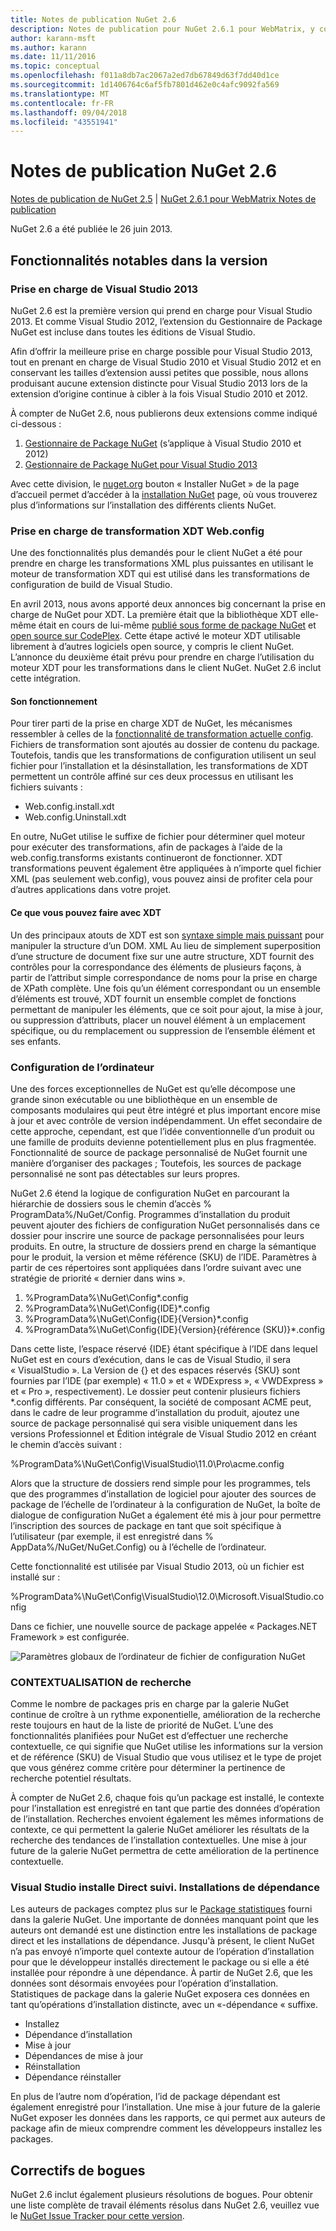```yaml
---
title: Notes de publication NuGet 2.6
description: Notes de publication pour NuGet 2.6.1 pour WebMatrix, y compris les problèmes connus, les correctifs de bogues, les fonctionnalités ajoutées et les dcr.
author: karann-msft
ms.author: karann
ms.date: 11/11/2016
ms.topic: conceptual
ms.openlocfilehash: f011a8db7ac2067a2ed7db67849d63f7dd40d1ce
ms.sourcegitcommit: 1d1406764c6af5fb7801d462e0c4afc9092fa569
ms.translationtype: MT
ms.contentlocale: fr-FR
ms.lasthandoff: 09/04/2018
ms.locfileid: "43551941"
---
```

# <a name="nuget-26-release-notes"></a>Notes de publication NuGet 2.6

[Notes de publication de NuGet 2.5](../release-notes/nuget-2.5.md) | [NuGet 2.6.1 pour WebMatrix Notes de publication](../release-notes/nuget-2.6.1-for-webmatrix.md)

NuGet 2.6 a été publiée le 26 juin 2013.

## <a name="notable-features-in-the-release"></a>Fonctionnalités notables dans la version

### <a name="support-for-visual-studio-2013"></a>Prise en charge de Visual Studio 2013

NuGet 2.6 est la première version qui prend en charge pour Visual Studio 2013. Et comme Visual Studio 2012, l’extension du Gestionnaire de Package NuGet est incluse dans toutes les éditions de Visual Studio.

Afin d’offrir la meilleure prise en charge possible pour Visual Studio 2013, tout en prenant en charge de Visual Studio 2010 et Visual Studio 2012 et en conservant les tailles d’extension aussi petites que possible, nous allons produisant aucune extension distincte pour Visual Studio 2013 lors de la extension d’origine continue à cibler à la fois Visual Studio 2010 et 2012.

À compter de NuGet 2.6, nous publierons deux extensions comme indiqué ci-dessous :

1. [Gestionnaire de Package NuGet](https://marketplace.visualstudio.com/items?itemName=NuGetTeam.NuGetPackageManager) (s’applique à Visual Studio 2010 et 2012)
1. [Gestionnaire de Package NuGet pour Visual Studio 2013](https://marketplace.visualstudio.com/items?itemName=NuGetTeam.NuGetPackageManagerforVisualStudio2013)

Avec cette division, le [nuget.org](https://nuget.org) bouton « Installer NuGet » de la page d’accueil permet d’accéder à la [installation NuGet](../install-nuget-client-tools.md) page, où vous trouverez plus d’informations sur l’installation des différents clients NuGet.

<a name="xdt"></a>

### <a name="xdt-webconfig-transformation-support"></a>Prise en charge de transformation XDT Web.config

Une des fonctionnalités plus demandés pour le client NuGet a été pour prendre en charge les transformations XML plus puissantes en utilisant le moteur de transformation XDT qui est utilisé dans les transformations de configuration de build de Visual Studio.

En avril 2013, nous avons apporté deux annonces big concernant la prise en charge de NuGet pour XDT. La première était que la bibliothèque XDT elle-même était en cours de lui-même [publié sous forme de package NuGet](https://nuget.org/packages/Microsoft.Web.Xdt) et [open source sur CodePlex](http://xdt.codeplex.com/). Cette étape activé le moteur XDT utilisable librement à d’autres logiciels open source, y compris le client NuGet. L’annonce du deuxième était prévu pour prendre en charge l’utilisation du moteur XDT pour les transformations dans le client NuGet. NuGet 2.6 inclut cette intégration.

#### <a name="how-it-works"></a>Son fonctionnement

Pour tirer parti de la prise en charge XDT de NuGet, les mécanismes ressembler à celles de la [fonctionnalité de transformation actuelle config](../create-packages/source-and-config-file-transformations.md).
Fichiers de transformation sont ajoutés au dossier de contenu du package. Toutefois, tandis que les transformations de configuration utilisent un seul fichier pour l’installation et la désinstallation, les transformations de XDT permettent un contrôle affiné sur ces deux processus en utilisant les fichiers suivants :

- Web.config.install.xdt
- Web.config.Uninstall.xdt

En outre, NuGet utilise le suffixe de fichier pour déterminer quel moteur pour exécuter des transformations, afin de packages à l’aide de la web.config.transforms existants continueront de fonctionner. XDT transformations peuvent également être appliquées à n’importe quel fichier XML (pas seulement web.config), vous pouvez ainsi de profiter cela pour d’autres applications dans votre projet.

#### <a name="what-you-can-do-with-xdt"></a>Ce que vous pouvez faire avec XDT

Un des principaux atouts de XDT est son [syntaxe simple mais puissant](http://msdn.microsoft.com/library/dd465326.aspx) pour manipuler la structure d’un DOM. XML Au lieu de simplement superposition d’une structure de document fixe sur une autre structure, XDT fournit des contrôles pour la correspondance des éléments de plusieurs façons, à partir de l’attribut simple correspondance de noms pour la prise en charge de XPath complète. Une fois qu’un élément correspondant ou un ensemble d’éléments est trouvé, XDT fournit un ensemble complet de fonctions permettant de manipuler les éléments, que ce soit pour ajout, la mise à jour, ou suppression d’attributs, placer un nouvel élément à un emplacement spécifique, ou du remplacement ou suppression de l’ensemble élément et ses enfants.

### <a name="machine-wide-configuration"></a>Configuration de l’ordinateur

Une des forces exceptionnelles de NuGet est qu’elle décompose une grande sinon exécutable ou une bibliothèque en un ensemble de composants modulaires qui peut être intégré et plus important encore mise à jour et avec contrôle de version indépendamment. Un effet secondaire de cette approche, cependant, est que l’idée conventionnelle d’un produit ou une famille de produits devienne potentiellement plus en plus fragmentée.
Fonctionnalité de source de package personnalisé de NuGet fournit une manière d’organiser des packages ; Toutefois, les sources de package personnalisé ne sont pas détectables sur leurs propres.

NuGet 2.6 étend la logique de configuration NuGet en parcourant la hiérarchie de dossiers sous le chemin d’accès % ProgramData%/NuGet/Config. Programmes d’installation du produit peuvent ajouter des fichiers de configuration NuGet personnalisés dans ce dossier pour inscrire une source de package personnalisées pour leurs produits. En outre, la structure de dossiers prend en charge la sémantique pour le produit, la version et même référence (SKU) de l’IDE. Paramètres à partir de ces répertoires sont appliquées dans l’ordre suivant avec une stratégie de priorité « dernier dans wins ».

1. %ProgramData%\NuGet\Config\*.config
2. %ProgramData%\NuGet\Config\{IDE}\*.config
3. %ProgramData%\NuGet\Config\{IDE}\{Version}\*.config
4. %ProgramData%\NuGet\Config\{IDE}\{Version}\{référence (SKU)}\*.config

Dans cette liste, l’espace réservé {IDE} étant spécifique à l’IDE dans lequel NuGet est en cours d’exécution, dans le cas de Visual Studio, il sera « VisualStudio ». La Version de {} et des espaces réservés {SKU} sont fournies par l’IDE (par exemple) « 11.0 » et « WDExpress », « VWDExpress » et « Pro », respectivement). Le dossier peut contenir plusieurs fichiers *.config différents.
Par conséquent, la société de composant ACME peut, dans le cadre de leur programme d’installation du produit, ajoutez une source de package personnalisé qui sera visible uniquement dans les versions Professionnel et Édition intégrale de Visual Studio 2012 en créant le chemin d’accès suivant :

%ProgramData%\NuGet\Config\VisualStudio\11.0\Pro\acme.config

Alors que la structure de dossiers rend simple pour les programmes, tels que des programmes d’installation de logiciel pour ajouter des sources de package de l’échelle de l’ordinateur à la configuration de NuGet, la boîte de dialogue de configuration NuGet a également été mis à jour pour permettre l’inscription des sources de package en tant que soit spécifique à l’utilisateur (par exemple, il est enregistré dans % AppData%/NuGet/NuGet.Config) ou à l’échelle de l’ordinateur.

Cette fonctionnalité est utilisée par Visual Studio 2013, où un fichier est installé sur :

%ProgramData%\NuGet\Config\VisualStudio\12.0\Microsoft.VisualStudio.config

Dans ce fichier, une nouvelle source de package appelée « Packages.NET Framework » est configurée.

![Paramètres globaux de l’ordinateur de fichier de configuration NuGet](./media/NuGet-Config-File-Machine-Wide.png)

### <a name="contextualizing-search"></a>CONTEXTUALISATION de recherche

Comme le nombre de packages pris en charge par la galerie NuGet continue de croître à un rythme exponentielle, amélioration de la recherche reste toujours en haut de la liste de priorité de NuGet. L’une des fonctionnalités planifiées pour NuGet est d’effectuer une recherche contextuelle, ce qui signifie que NuGet utilise les informations sur la version et de référence (SKU) de Visual Studio que vous utilisez et le type de projet que vous générez comme critère pour déterminer la pertinence de recherche potentiel résultats.

À compter de NuGet 2.6, chaque fois qu’un package est installé, le contexte pour l’installation est enregistré en tant que partie des données d’opération de l’installation.  Recherches envoient également les mêmes informations de contexte, ce qui permettent la galerie NuGet améliorer les résultats de la recherche des tendances de l’installation contextuelles.  Une mise à jour future de la galerie NuGet permettra de cette amélioration de la pertinence contextuelle.

### <a name="tracking-direct-installs-vs-dependency-installs"></a>Visual Studio installe Direct suivi. Installations de dépendance

Les auteurs de packages comptez plus sur le [Package statistiques](http://blog.nuget.org/20130226/Introducing-Package-Statistics.html) fourni dans la galerie NuGet.  Une importante de données manquant point que les auteurs ont demandé est une distinction entre les installations de package direct et les installations de dépendance.  Jusqu'à présent, le client NuGet n’a pas envoyé n’importe quel contexte autour de l’opération d’installation pour que le développeur installés directement le package ou si elle a été installée pour répondre à une dépendance.
À partir de NuGet 2.6, que les données sont désormais envoyées pour l’opération d’installation.  Statistiques de package dans la galerie NuGet exposera ces données en tant qu’opérations d’installation distincte, avec un «-dépendance « suffixe.

* Installez
* Dépendance d’installation
* Mise à jour
* Dépendances de mise à jour
* Réinstallation
* Dépendance réinstaller

En plus de l’autre nom d’opération, l’id de package dépendant est également enregistré pour l’installation.  Une mise à jour future de la galerie NuGet exposer les données dans les rapports, ce qui permet aux auteurs de package afin de mieux comprendre comment les développeurs installez les packages.

## <a name="bug-fixes"></a>Correctifs de bogues

NuGet 2.6 inclut également plusieurs résolutions de bogues. Pour obtenir une liste complète de travail éléments résolus dans NuGet 2.6, veuillez vue le [NuGet Issue Tracker pour cette version](https://nuget.codeplex.com/workitem/list/advanced?keyword=&status=Closed&type=All&priority=All&release=NuGet%202.6&assignedTo=All&component=All&sortField=LastUpdatedDate&sortDirection=Descending&page=0&reasonClosed=All).